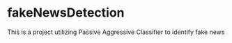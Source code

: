 # fakeNewsDetection
This is a project utilizing Passive Aggressive Classifier to identify fake news
